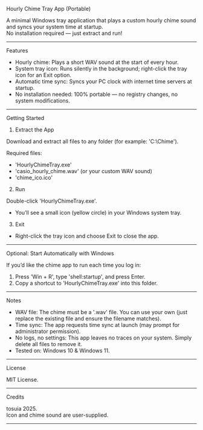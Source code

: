 Hourly Chime Tray App (Portable)

A minimal Windows tray application that plays a custom hourly chime sound and syncs your system time at startup.  
No installation required — just extract and run!

---

 Features

- Hourly chime: Plays a short WAV sound at the start of every hour.
- System tray icon: Runs silently in the background; right-click the tray icon for an Exit option.
- Automatic time sync: Syncs your PC clock with internet time servers at startup.
- No installation needed: 100% portable — no registry changes, no system modifications.

---

 Getting Started

 1. Extract the App

Download and extract all files to any folder (for example: 'C:\Chime').

Required files:
- 'HourlyChimeTray.exe'
- 'casio_hourly_chime.wav' (or your custom WAV sound)
- 'chime_ico.ico'

 2. Run

Double-click 'HourlyChimeTray.exe'.

- You’ll see a small icon (yellow circle) in your Windows system tray.

 3. Exit

- Right-click the tray icon and choose Exit to close the app.

---

 Optional: Start Automatically with Windows

If you’d like the chime app to run each time you log in:

1. Press 'Win + R', type 'shell:startup', and press Enter.
2. Copy a shortcut to 'HourlyChimeTray.exe' into this folder.

---

 Notes

- WAV file: The chime must be a '.wav' file. You can use your own (just replace the existing file and ensure the filename matches).
- Time sync: The app requests time sync at launch (may prompt for administrator permission).
- No logs, no settings: This app leaves no traces on your system. Simply delete all files to remove it.
- Tested on: Windows 10 & Windows 11.

---

License

MIT License.

---

 Credits

tosuia 2025.  
Icon and chime sound are user-supplied.

---
